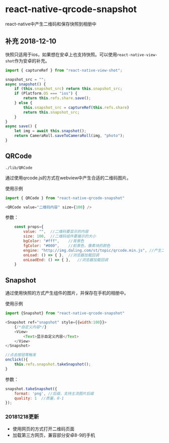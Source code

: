 # react-native-qrcode-snapshot
react-native中产生二维码和保存快照到相册中

## 补充 2018-12-10

快照只适用于ios，如果想在安卓上也支持快照。可以使用`react-native-view-shot`作为安卓的补充。

```javascript
import { captureRef } from "react-native-view-shot";

snapshot_src = "";
async snapshot() {
    if (this.snapshot_src) return this.snapshot_src;
    if (Platform.OS === "ios") {
        return this.refs.share.save();
    } else {
        this.snapshot_src = captureRef(this.refs.share)
        return this.snapshot_src;
    }
}
async save() {
    let img = await this.snapshot();
    return CameraRoll.saveToCameraRoll(img, "photo");
}
```

## QRCode 

`./lib/QRCode`

通过使用qrcode.js的方式在webview中产生合适的二维码图片。

使用示例
```javascript
import { QRCode } from "react-native-qrcode-snapshot"

<QRCode value="二维码内容" size={100} />

```

参数：
```javascript
    const props={
        value: "",  //二维码要显示的内容
        size: 100,  //二维码组件要展示的大小
        bgColor: "#fff",    //背景色
        fgColor: "#000",    //前景色，像素块的颜色
        engine: "http://img.daling.com/st/topic/qrcode.min.js", //产生二维码使用的引擎地址，可以替换成自己的地址
        onLoad: () => { },  //浏览器加载回调
        onLoadEnd: () => { },   //浏览器加载回调
    }
```

## Snapshot

通过使用快照的方式产生组件的图片，并保存在手机的相册中。

使用示例
```javascript
import {Snapshot} from "react-native-qrcode-snapshot"

<Snapshot ref="snapshot" style={{width:100}}>
    {/*自定义内容*/}
    <View>
        <Text>显示自定义内容</Text>
    </View>
</Snapshot>

//点击按钮等触发
onclick(){
    this.refs.snapshot.takeSnapshot();
}
```

参数：
```javascript
snapshot.takeSnapshot({
    format: 'png', //后缀，支持主流图片后缀
    quality: 1  //质量，0-1
});

```

### 20181218更新

- 使用网页的方式打开二维码页面
- 加载第三方网页，兼容部分安卓8-9的手机